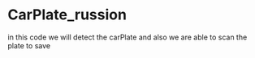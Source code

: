 # CarPlate_russion
in this code we will detect the carPlate and also we are able to scan the plate to save
